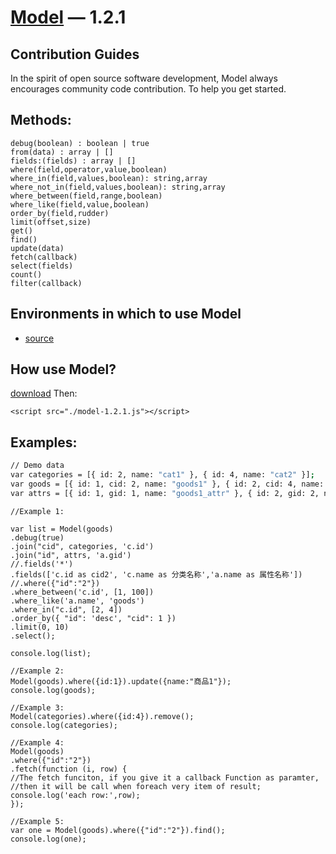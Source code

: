 [Model](https://github.com/itwrite/model/) — 1.2.1
==================================================

Contribution Guides
--------------------------------------

In the spirit of open source software development, Model always encourages community code contribution. To help you get started.

Methods: 
---------------------------
```
debug(boolean) : boolean | true
from(data) : array | []
fields:(fields) : array | []
where(field,operator,value,boolean)
where_in(field,values,boolean): string,array
where_not_in(field,values,boolean): string,array
where_between(field,range,boolean)
where_like(field,value,boolean)
order_by(field,rudder)
limit(offset,size)
get()
find()
update(data)
fetch(callback)
select(fields)
count()
filter(callback)
```

Environments in which to use Model
--------------------------------------

- [source](https://github.com/itwrite/model/blob/master/model-1.2.1.js)

How use Model? 
----------------------------
[download](https://github.com/itwrite/model/)
Then:
```
<script src="./model-1.2.1.js"></script>
```

Examples:
--------------------------------------
```bash
// Demo data
var categories = [{ id: 2, name: "cat1" }, { id: 4, name: "cat2" }];
var goods = [{ id: 1, cid: 2, name: "goods1" }, { id: 2, cid: 4, name: "goods2" }];
var attrs = [{ id: 1, gid: 1, name: "goods1_attr" }, { id: 2, gid: 2, name: "goods2_attr" }];

```
```
//Example 1:

var list = Model(goods)
.debug(true)
.join("cid", categories, 'c.id')
.join("id", attrs, 'a.gid')
//.fields('*')
.fields(['c.id as cid2', 'c.name as 分类名称','a.name as 属性名称'])
//.where({"id":"2"})
.where_between('c.id', [1, 100])
.where_like('a.name', 'goods')
.where_in("c.id", [2, 4])
.order_by({ "id": 'desc', "cid": 1 })
.limit(0, 10)
.select();

console.log(list);

```
```
//Example 2:
Model(goods).where({id:1}).update({name:"商品1"});
console.log(goods);
```
```
//Example 3:
Model(categories).where({id:4}).remove();
console.log(categories);
```
```
//Example 4:
Model(goods)
.where({"id":"2"})
.fetch(function (i, row) {
//The fetch funciton, if you give it a callback Function as paramter, 
//then it will be call when foreach very item of result;
console.log('each row:',row);
});
```
```
//Example 5:
var one = Model(goods).where({"id":"2"}).find();
console.log(one);
```
